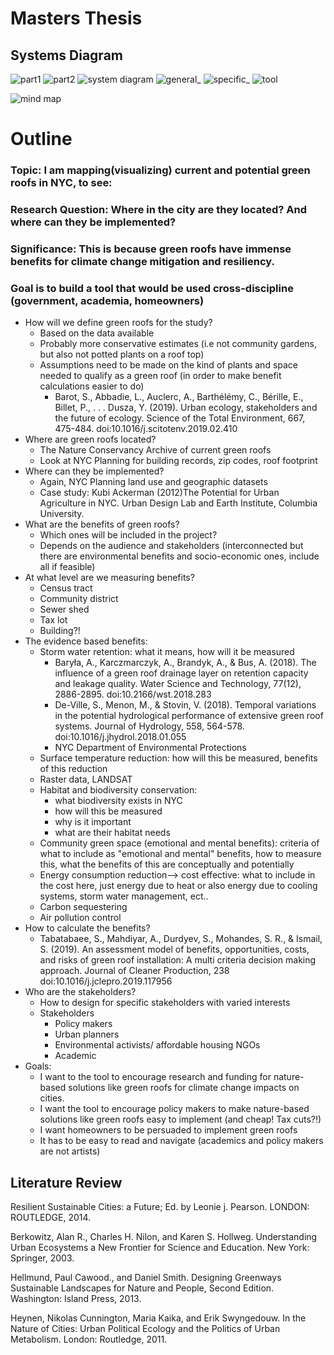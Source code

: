 # Masters Thesis
## Systems Diagram

![part1](https://github.com/nourzein/thesis/blob/master/part1.jpg)
![part2](https://github.com/nourzein/thesis/blob/master/part2.jpg)
![system diagram](https://github.com/nourzein/thesis/blob/master/Green%20Roof%20Potential%20Tool.png)
![general_](https://github.com/nourzein/thesis/blob/master/general_.jpg)
![specific_](https://github.com/nourzein/thesis/blob/master/specific_.jpg)
![tool](https://github.com/nourzein/thesis/blob/master/tool.jpg)



![mind map](https://github.com/nourzein/thesis/blob/master/mind_map3.png)

# Outline 
### Topic: I am mapping(visualizing) current and potential green roofs in NYC, to see:
### Research Question: Where in the city are they located? And where can they be implemented?
### Significance: This is because green roofs have immense benefits for climate change mitigation and resiliency.
### Goal is to build a tool that would be used cross-discipline (government, academia, homeowners)
- How will we define green roofs for the study?
  - Based on the data available
  - Probably more conservative estimates (i.e not community gardens, but also not potted plants on a roof top)
  - Assumptions need to be made on the kind of plants and space needed to qualify as a green roof (in order to make benefit calculations easier to do)
	- Barot, S., Abbadie, L., Auclerc, A., Barthélémy, C., Bérille, E., Billet, P., . . . Dusza, Y. (2019). Urban ecology, stakeholders and the future of ecology. Science of the Total Environment, 667, 475-484. doi:10.1016/j.scitotenv.2019.02.410
- Where are green roofs located?
  -	The Nature Conservancy Archive of current green roofs
  -	Look at NYC Planning for building records, zip codes, roof footprint
- Where can they be implemented?
  -	Again, NYC Planning land use and geographic datasets 
  - Case study: Kubi Ackerman (2012)The Potential for Urban Agriculture in NYC. Urban Design Lab and Earth Institute, Columbia University.
- What are the benefits of green roofs? 
  - Which ones will be included in the project?
  - Depends on the audience and stakeholders (interconnected but there are environmental benefits and socio-economic ones, include all if feasible)
- At what level are we measuring benefits?
  - Census tract
  -	Community district
  -	Sewer shed
  -	Tax lot
  -	Building?!
- The evidence based benefits: 
  - Storm water retention: what it means, how will it be measured
    - Baryła, A., Karczmarczyk, A., Brandyk, A., & Bus, A. (2018). The influence of a green roof drainage layer on retention capacity and leakage quality. Water Science and Technology, 77(12), 2886-2895. doi:10.2166/wst.2018.283
    - De-Ville, S., Menon, M., & Stovin, V. (2018). Temporal variations in the potential hydrological performance of extensive green roof systems. Journal of Hydrology, 558, 564-578. doi:10.1016/j.jhydrol.2018.01.055
    - NYC Department of Environmental Protections
   - Surface temperature reduction: how will this be measured, benefits of this reduction
   - Raster data, LANDSAT
   - Habitat and biodiversity conservation: 
     - what biodiversity exists in NYC
     - how will this be measured
     - why is it important
     - what are their habitat needs 
    - Community green space (emotional and mental benefits): criteria of what to include as "emotional and mental" benefits, how to measure this, what the benefits of this are conceptually and potentially
    - Energy consumption reduction--> cost effective: what to include in the cost here, just energy due to heat or also energy due to cooling systems, storm water management, ect..
    - Carbon sequestering
    - Air pollution control
 - How to calculate the benefits?
   - Tabatabaee, S., Mahdiyar, A., Durdyev, S., Mohandes, S. R., & Ismail, S. (2019). An assessment model of benefits, opportunities, costs, and risks of green roof installation: A multi criteria decision making approach. Journal of Cleaner Production, 238 doi:10.1016/j.jclepro.2019.117956
- Who are the stakeholders? 
  - How to design for specific stakeholders with varied interests
  - Stakeholders
    - Policy makers
    - Urban planners
    - Environmental activists/ affordable housing NGOs
    - Academic
 - Goals:
   - I want to the tool to encourage research and funding for nature-based solutions like green roofs for climate change impacts on cities. 
   - I want the tool to encourage policy makers to make nature-based solutions like green roofs easy to implement (and cheap! Tax cuts?!)
   - I want homeowners to be persuaded to implement green roofs
   - It has to be easy to read and navigate (academics and policy makers are not artists) 

## Literature Review

Resilient Sustainable Cities: a Future; Ed. by Leonie j. Pearson. LONDON: ROUTLEDGE, 2014.

Berkowitz, Alan R., Charles H. Nilon, and Karen S. Hollweg. Understanding Urban Ecosystems a New Frontier for Science and Education. New York: Springer, 2003.

Hellmund, Paul Cawood., and Daniel Smith. Designing Greenways Sustainable Landscapes for Nature and People, Second Edition. Washington: Island Press, 2013.

Heynen, Nikolas Cunnington, Maria Kaika, and Erik Swyngedouw. In the Nature of Cities: Urban Political Ecology and the Politics of Urban Metabolism. London: Routledge, 2011.
